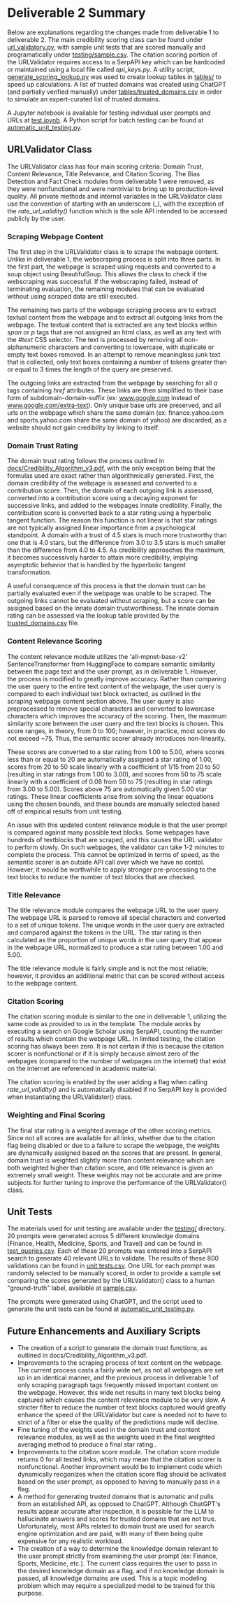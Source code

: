 # Deliverable 2 Summary

Below are explanations regarding the changes made from deliverable 1 to deliverable 2. The main credibility scoring class can be found under [url_validatory.py](https://github.com/JoshuaGottlieb/Chatbot-Credibility-Scorer/blob/main/src/deliverable-02/url_validator.py), with sample unit tests that are scored manually and programatically under [testing/sample.csv](https://github.com/JoshuaGottlieb/Chatbot-Credibility-Scorer/blob/main/src/deliverable-02/testing/sample.csv). The citation scoring portion of the URLValidator requires access to a SerpAPI key which can be hardcoded or maintained using a local file called _api_keys.py_. A utility script, [generate_scoring_lookup.py](https://github.com/JoshuaGottlieb/Chatbot-Credibility-Scorer/blob/main/src/deliverable-02/generate_scoring_lookup.py) was used to create lookup tables in [tables/](https://github.com/JoshuaGottlieb/Chatbot-Credibility-Scorer/tree/main/src/deliverable-02/tables) to speed up calculations. A list of trusted domains was created using ChatGPT (and partially verified manually) under [tables/trusted_domains.csv](https://github.com/JoshuaGottlieb/Chatbot-Credibility-Scorer/blob/main/src/deliverable-02/tables/trusted_domains.csv) in order to simulate an expert-curated list of trusted domains.

A Jupyter notebook is available for testing individual user prompts and URLs at [test.ipynb](https://github.com/JoshuaGottlieb/Chatbot-Credibility-Scorer/blob/main/src/deliverable-02/test.ipynb). A Python script for batch testing can be found at [automatic_unit_testing.py](https://github.com/JoshuaGottlieb/Chatbot-Credibility-Scorer/blob/main/src/deliverable-02/automatic_unit_testing.py).

## URLValidator Class

The URLValidator class has four main scoring criteria: Domain Trust, Content Relevance, Title Relevance, and Citation Scoring. The Bias Detection and Fact Check modules from deliverable 1 were removed, as they were nonfunctional and were nontrivial to bring up to production-level quality. All private methods and internal variables in the URLValidator class use the convention of starting with an underscore (_), with the exception of the _rate_url_validity()_ function which is the sole API intended to be accessed publicly by the user.

### Scraping Webpage Content

The first step in the URLValidator class is to scrape the webpage content. Unlike in deliverable 1, the webscraping process is split into three parts. In the first part, the webpage is scraped using requests and converted to a soup object using BeautifulSoup. This allows the class to check if the webscraping was successful. If the webscraping failed, instead of terminating evaluation, the remaining modules that can be evaluated without using scraped data are still executed.

The remaining two parts of the webpage scraping process are to extract textual content from the webpage and to extract all outgoing links from the webpage. The textual content that is extracted are any text blocks within _span_ or _p_ tags that are not assigned an html class, as well as any text with the _#text_ CSS selector. The text is processed by removing all non-alphanumeric characters and converting to lowercase, with duplicate or empty text boxes removed. In an attempt to remove meaningless junk text that is collected, only text boxes containing a number of tokens greater than or equal to 3 times the length of the query are preserved.

The outgoing links are extracted from the webpage by searching for all _a_ tags containing _href_ attributes. These links are then simplified to their base form of subdomain-domain-suffix (ex: www.google.com instead of www.google.com/extra-text). Only unique base urls are preserved, and all urls on the webpage which share the same domain (ex: finance.yahoo.com and sports.yahoo.com share the same domain of yahoo) are discarded, as a website should not gain credibility by linking to itself.

### Domain Trust Rating

The domain trust rating follows the process outlined in [docs/Credibility_Algorithm_v3.pdf](https://github.com/JoshuaGottlieb/Chatbot-Credibility-Scorer/blob/main/docs/Credibility_Algorithm_v3.pdf), with the only exception being that the formulas used are exact rather than algorithmically generated. First, the domain credibility of the webpage is assessed and converted to a contribution score. Then, the domain of each outgoing link is assessed, converted into a contribution score using a decaying exponent for successive links, and added to the webpages innate credibility. Finally, the contribution score is converted back to a star rating using a hyperbolic tangent function. The reason this function is not linear is that star ratings are not typically assigned linear importance from a psychological standpoint. A domain with a trust of 4.5 stars is much more trustworthy than one that is 4.0 stars, but the difference from 3.0 to 3.5 stars is much smaller than the difference from 4.0 to 4.5. As credibility approaches the maximum, it becomes successively harder to attain more credibility, implying asymptotic behavior that is handled by the hyperbolic tangent transformation.

A useful consequence of this process is that the domain trust can be partially evaluated even if the webpage was unable to be scraped. The outgoing links cannot be evaluated without scraping, but a score can be assigned based on the innate domain trustworthiness. The innate domain rating can be assessed via the lookup table provided by the [trusted_domains.csv](https://github.com/JoshuaGottlieb/Chatbot-Credibility-Scorer/blob/main/src/deliverable-02/tables/trusted_domains.csv) file. 

### Content Relevance Scoring

The content relevance module utilizes the 'all-mpnet-base-v2' SentenceTransformer from HuggingFace to compare semantic similarity between the page text and the user prompt, as in deliverable 1. However, the process is modified to greatly improve accuracy. Rather than comparing the user query to the entire text content of the webpage, the user query is compared to each individual text block extracted, as outlined in the scraping webpage content section above. The user query is also preprocessed to remove special characters and converted to lowercase characters which improves the accuracy of the scoring. Then, the maximum similarity score between the user query and the text blocks is chosen. This score ranges, in theory, from 0 to 100; however, in practice, most scores do not exceed ~75. Thus, the semantic scorer already introduces non-linearity.

These scores are converted to a star rating from 1.00 to 5.00, where scores less than or equal to 20 are automatically assigned a star rating of 1.00, scores from 20 to 50 scale linearly with a coefficient of 1/15 from 20 to 50 (resulting in star ratings from 1.00 to 3.00), and scores from 50 to 75 scale linearly with a coefficient of 0.08 from 50 to 75 (resulting in star ratings from 3.00 to 5.00). Scores above 75 are automatically given 5.00 star ratings. These linear coefficients arise from solving the linear equations using the chosen bounds, and these bounds are manually selected based off of empirical results from unit testing.

An issue with this updated content relevance module is that the user prompt is compared against many possible text blocks. Some webpages have hundreds of textblocks that are scraped, and this causes the URL validator to perform slowly. On such webpages, the validator can take 1-2 minutes to complete the process. This cannot be optimized in terms of speed, as the semantic scorer is an outside API call over which we have no contol. However, it would be worthwhile to apply stronger pre-processing to the text blocks to reduce the number of text blocks that are checked.

### Title Relevance

The title relevance module compares the webpage URL to the user query. The webpage URL is parsed to remove all special characters and converted to a set of unique tokens. The unique words in the user query are extracted and compared against the tokens in the URL. The star rating is then calculated as the proportion of unique words in the user query that appear in the webpage URL, normalized to produce a star rating between 1.00 and 5.00.

The title relevance module is fairly simple and is not the most reliable; however, it provides an additional metric that can be scored without access to the webpage content.

### Citation Scoring

The citation scoring module is similar to the one in deliverable 1, utilizing the same code as provided to us in the template. The module works by executing a search on Google Scholar using SerpAPI, counting the number of results which contain the webpage URL. In limited testing, the citation scoring has always been zero. It is not certain if this is because the citation scorer is nonfunctional or if it is simply because almost zero of the webpages (compared to the number of webpages on the internet) that exist on the internet are referenced in academic material.

The citation scoring is enabled by the user adding a flag when calling _rate_url_validity()_ and is automatically disabled if no SerpAPI key is provided when instantiating the URLValidator() class.

### Weighting and Final Scoring

The final star rating is a weighted average of the other scoring metrics. Since not all scores are available for all links, whether due to the citation flag being disabled or due to a failure to scrape the webpage, the weights are dynamically assigned based on the scores that are present. In general, domain trust is weighted slightly more than content relevance which are both weighted higher than citation score, and title relevance is given an extremely small weight. These weights may not be accurate and are prime subjects for further tuning to improve the performance of the URLValidator() class.

## Unit Tests

The materials used for unit testing are available under the [testing/](https://github.com/JoshuaGottlieb/Chatbot-Credibility-Scorer/tree/main/src/deliverable-02/testing) directory. 20 prompts were generated across 5 different knowledge domains (Finance, Health, Medicine, Sports, and Travel) and can be found in [test_queries.csv](https://github.com/JoshuaGottlieb/Chatbot-Credibility-Scorer/blob/main/src/deliverable-02/testing/test_queries.csv). Each of these 20 prompts was entered into a SerpAPI search to generate 40 relevant URLs to validate. The results of these 800 validations can be found in [unit tests.csv](https://github.com/JoshuaGottlieb/Chatbot-Credibility-Scorer/blob/main/src/deliverable-02/testing/unit_tests.csv). One URL for each prompt was randomly selected to be manually scored, in order to provide a sample set comparing the scores generated by the URLValidator() class to a human "ground-truth" label, available at [sample.csv](https://github.com/JoshuaGottlieb/Chatbot-Credibility-Scorer/blob/main/src/deliverable-02/testing/sample.csv).

The prompts were generated using ChatGPT, and the script used to generate the unit tests can be found at [automatic_unit_testing.py](https://github.com/JoshuaGottlieb/Chatbot-Credibility-Scorer/blob/main/src/deliverable-02/automatic_unit_testing.py).

## Future Enhancements and Auxiliary Scripts

<ul>
  <li>The creation of a script to generate the domain trust functions, as outlined in docs/Credibility_Algorithm_v3.pdf.</li>
  <li>Improvements to the scraping process of text content on the webpage. The current process casts a fairly wide net, as not all webpages are set up in an identical manner, and the previous process in deliverable 1 of only scraping paragraph tags frequently missed important content on the webpage. However, this wide net results in many text blocks being captured which causes the content relevance module to be very slow. A stricter filter to reduce the number of text blocks captured would greatly enhance the speed of the URLValidator but care is needed not to have to strict of a filter or else the quality of the predictions made will decline.</li>
  <li>Fine tuning of the weights used in the domain trust and content relevance modules, as well as the weights used in the final weighted averaging method to produce a final star rating..</li>
  <li>Improvements to the citation score module. The citation score module returns 0 for all tested links, which may mean that the citation scorer is nonfunctional. Another improvment would be to implement code which dynamically recgonizes when the citation score flag should be activated based on the user prompt, as opposed to having to manually pass in a flag.</li>
  <li>A method for generating trusted domains that is automatic and pulls from an established API, as opposed to ChatGPT. Although ChatGPT's results appear accurate after inspection, it is possible for the LLM to hallucinate answers and scores for trusted domains that are not true. Unfortunately, most APIs related to domain trust are used for search engine optimization and are paid, with many of them being quite expensive for any realistic workload.</li>
  <li>The creation of a way to determine the knowledge domain relevant to the user prompt strictly from examining the user prompt (ex: Finance, Sports, Medicine, etc.). The current class requires the user to pass in the desired knowledge domain as a flag, and if no knowledge domain is passed, all knowledge domains are used. This is a topic modeling problem which may require a specialized model to be trained for this purpose.</li>
</ul>
